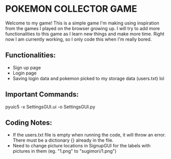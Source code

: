 # POKEMON COLLECTOR GAME
Welcome to my game! This is a simple game I'm making using inspiration from the games I played on the browser growing up.
I will try to add more functionalities to this game as I learn new things and make more time. Right now I am currently 
working, so I only code this when I'm really bored.  

## Functionalities:
- Sign up page
- Login page
- Saving login data and pokemon picked to my storage data (users.txt) lol  

## Important Commands:
pyuic5 -x SettingsGUI.ui -o SettingsGUI.py  

## Coding Notes:
- If the users.txt file is empty when running the code, it will throw an error. There must be a dictionary {} already in
  the file.
- Need to change picture locations in SignupGUI for the labels with pictures in them (eg. "1.png" to "sugimori/1.png") 
